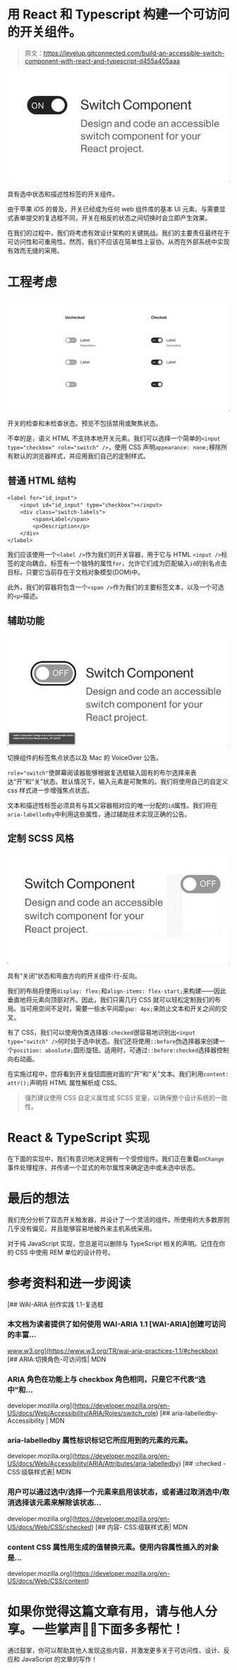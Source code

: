 # 用 React 和 Typescript 构建一个可访问的开关组件。

> 原文：<https://levelup.gitconnected.com/build-an-accessible-switch-component-with-react-and-typescript-d455a405aaa>

![](img/94bbdacdd928870095c08568b398ed4b.png)

具有选中状态和描述性标签的开关组件。

由于苹果 iOS 的普及，开关已经成为任何 web 组件库的基本 UI 元素。与需要显式表单提交的复选框不同，开关在相反的状态之间切换时会立即产生效果。

在我们的过程中，我们将考虑有效设计架构的关键挑战。我们的主要责任最终在于可访问性和可重用性。然而，我们不应该在简单性上妥协。从而在外部系统中实现有效而无缝的采用。

# 工程考虑

![](img/9d873a3919efb12267f91803a100e70d.png)

开关的检查和未检查状态。预览不包括禁用或聚焦状态。

不幸的是，语义 HTML 不支持本地开关元素。我们可以选择一个简单的`<input type="checkbox" role="switch" />`，使用 CSS 声明`appearance: none;`移除所有默认的浏览器样式，并应用我们自己的定制样式。

## 普通 HTML 结构

```
<label for="id_input">
    <input id="id_input" type="checkbox"></input>
    <div class="switch-labels">
        <span>Label</span>
        <p>Description</p>
    </div>
</label>
```

我们应该使用一个`<label />`作为我们的开关容器，用于它与 HTML `<input />`标签的定向耦合。标签有一个独特的属性`for`，允许它们成为匹配输入`id`的别名点击目标，只要它当前存在于文档对象模型(DOM)中。

此外，我们的容器将包含一个`<span />`作为我们的主要标签文本，以及一个可选的`<p>`描述。

## 辅助功能

![](img/f71b8ccc24a9819b8814d4746cfaeac1.png)

切换组件的标签焦点状态以及 Mac 的 VoiceOver 公告。

`role="switch"`使屏幕阅读器能够根据复选框输入固有的布尔选择来表达“开”和“关”状态。默认情况下，输入元素是可聚焦的。我们将使用自己的自定义 css 样式进一步增强焦点状态。

文本和描述性标签必须具有与其父容器相对应的唯一分配的`id`属性。我们将在`aria-labelledby`中利用这些属性，通过辅助技术实现正确的公告。

## 定制 SCSS 风格

![](img/f1ed209ea5abc50a21cba560a8498528.png)

具有“关闭”状态和弯曲方向的开关组件:行-反向。

我们的布局将使用`display: flex;`和`align-items: flex-start;`来构建——因此垂直地将元素向顶部对齐。因此，我们只需几行 CSS 就可以轻松定制我们的布局。当可用空间不足时，需要一些水平间距`gap: 4px;`来防止文本和开关之间的交叉。

有了 CSS，我们可以使用伪类选择器`:checked`很容易地识别出`<input type="switch" />`何时处于选中状态。我们还将使用`::before`伪选择器来创建一个`position: absolute;`圆形旋钮。适用时，可通过`::before:checked`选择器控制向右动画。

在实施过程中，您将看到开关旋钮圆圈对面的“开”和“关”文本。我们利用`content: attr();`声明将 HTML 属性解析成 CSS。

> 强烈建议使用 CSS 自定义属性或 SCSS 变量，以确保整个设计系统的一致性。

# React & TypeScript 实现

在下面的实现中，我们有意识地决定拥有一个受控组件。我们正在重载`onChange`事件处理程序，并传递一个显式的布尔属性来确定选中或未选中状态。

# 最后的想法

我们充分分析了双态开关触发器，并设计了一个灵活的组件。所使用的大多数原则几乎没有偏见，并且能够容易地被外来主机系统采用。

对于纯 JavaScript 实现，您总是可以删除与 TypeScript 相关的声明。记住在你的 CSS 中使用 REM 单位的设计符号。

# 参考资料和进一步阅读

 [## WAI-ARIA 创作实践 1.1-复选框

### 本文档为读者提供了如何使用 WAI-ARIA 1.1 [WAI-ARIA]创建可访问的丰富…

www.w3.org](https://www.w3.org/TR/wai-aria-practices-1.1/#checkbox) [](https://developer.mozilla.org/en-US/docs/Web/Accessibility/ARIA/Roles/switch_role) [## ARIA:切换角色-可访问性| MDN

### ARIA 角色在功能上与 checkbox 角色相同，只是它不代表“选中”和…

developer.mozilla.org](https://developer.mozilla.org/en-US/docs/Web/Accessibility/ARIA/Roles/switch_role) [](https://developer.mozilla.org/en-US/docs/Web/Accessibility/ARIA/Attributes/aria-labelledby) [## aria-labelledby-Accessibility | MDN

### aria-labelledby 属性标识标记它所应用到的元素的元素。

developer.mozilla.org](https://developer.mozilla.org/en-US/docs/Web/Accessibility/ARIA/Attributes/aria-labelledby) [](https://developer.mozilla.org/en-US/docs/Web/CSS/:checked) [## :checked - CSS:级联样式表| MDN

### 用户可以通过选中/选择一个元素来启用该状态，或者通过取消选中/取消选择该元素来解除该状态…

developer.mozilla.org](https://developer.mozilla.org/en-US/docs/Web/CSS/:checked) [](https://developer.mozilla.org/en-US/docs/Web/CSS/content) [## 内容- CSS:级联样式表| MDN

### content CSS 属性用生成的值替换元素。使用内容属性插入的对象是…

developer.mozilla.org](https://developer.mozilla.org/en-US/docs/Web/CSS/content) 

# 如果你觉得这篇文章有用，请与他人分享。一些掌声👏🏻下面多多帮忙！

通过鼓掌，你可以帮助其他人发现这些内容，并激发更多关于可访问性、设计、反应和 JavaScript 的文章的写作！